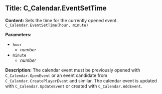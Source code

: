 ## Title: C_Calendar.EventSetTime

**Content:**
Sets the time for the currently opened event.
`C_Calendar.EventSetTime(hour, minute)`

**Parameters:**
- `hour`
  - *number*
- `minute`
  - *number*

**Description:**
The calendar event must be previously opened with `C_Calendar.OpenEvent` or an event candidate from `C_Calendar.CreatePlayerEvent` and similar.
The calendar event is updated with `C_Calendar.UpdateEvent` or created with `C_Calendar.AddEvent`.